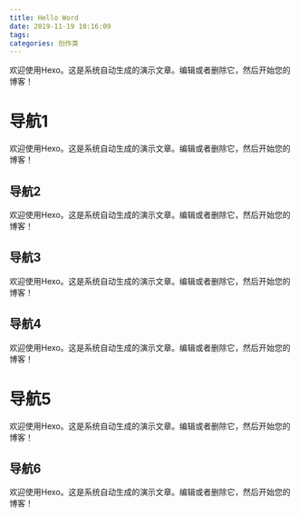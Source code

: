 ```yaml
---
title: Hello Word
date: 2019-11-19 10:16:09
tags: 
categories: 创作类
---
```


欢迎使用Hexo。这是系统自动生成的演示文章。编辑或者删除它，然后开始您的博客！

<!-- More -->

# 导航1

欢迎使用Hexo。这是系统自动生成的演示文章。编辑或者删除它，然后开始您的博客！

## 导航2

欢迎使用Hexo。这是系统自动生成的演示文章。编辑或者删除它，然后开始您的博客！

## 导航3

欢迎使用Hexo。这是系统自动生成的演示文章。编辑或者删除它，然后开始您的博客！

## 导航4

欢迎使用Hexo。这是系统自动生成的演示文章。编辑或者删除它，然后开始您的博客！

# 导航5

欢迎使用Hexo。这是系统自动生成的演示文章。编辑或者删除它，然后开始您的博客！

## 导航6

欢迎使用Hexo。这是系统自动生成的演示文章。编辑或者删除它，然后开始您的博客！

